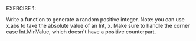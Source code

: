 EXERCISE 1:
 
Write a function to generate a random positive integer. Note: you can use x.abs to take the absolute value of an Int, x. 
Make sure to handle the corner case Int.MinValue, which doesn't have a positive counterpart.